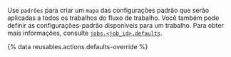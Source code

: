 Use `padrões` para criar um `mapa` das configurações padrão que serão aplicadas a todos os trabalhos do fluxo de trabalho. Você também pode definir as configurações-padrão disponíveis para um trabalho. Para obter mais informações, consulte [`jobs.<job_id>.defaults`](/actions/using-workflows/workflow-syntax-for-github-actions#jobsjob_iddefaults).

{% data reusables.actions.defaults-override %}
